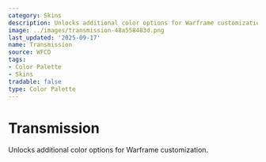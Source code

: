 ```yaml
---
category: Skins
description: Unlocks additional color options for Warframe customization.
image: ../images/transmission-48a558483d.png
last_updated: '2025-09-17'
name: Transmission
source: WFCD
tags:
- Color Palette
- Skins
tradable: false
type: Color Palette
---
```


# Transmission

Unlocks additional color options for Warframe customization.

